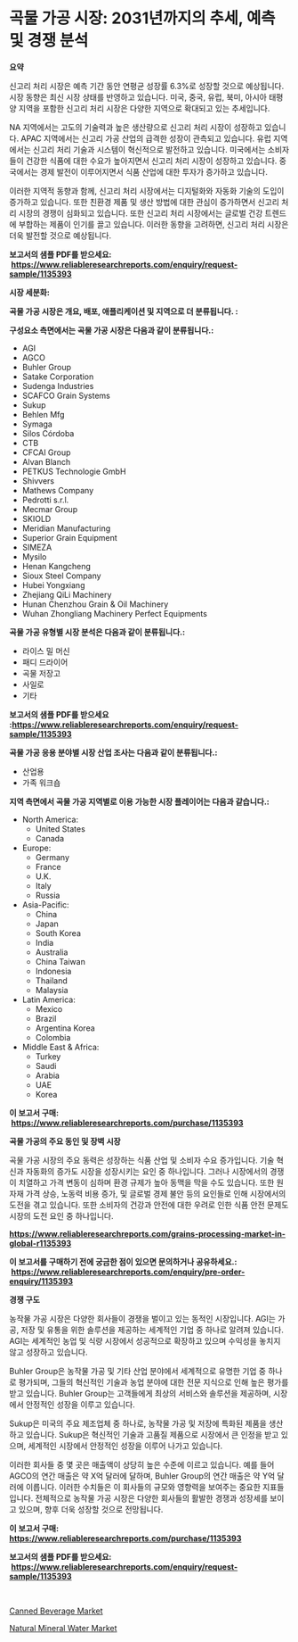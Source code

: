 <p><h1>곡물 가공 시장: 2031년까지의 추세, 예측 및 경쟁 분석</h1></p><p><strong>요약</strong></p>
<p><p>신고리 처리 시장은 예측 기간 동안 연평균 성장률 6.3%로 성장할 것으로 예상됩니다. 시장 동향은 최신 시장 상태를 반영하고 있습니다. 미국, 중국, 유럽, 북미, 아시아 태평양 지역을 포함한 신고리 처리 시장은 다양한 지역으로 확대되고 있는 추세입니다.</p><p>NA 지역에서는 고도의 기술력과 높은 생산량으로 신고리 처리 시장이 성장하고 있습니다. APAC 지역에서는 신고리 가공 산업의 급격한 성장이 관측되고 있습니다. 유럽 지역에서는 신고리 처리 기술과 시스템이 혁신적으로 발전하고 있습니다. 미국에서는 소비자들이 건강한 식품에 대한 수요가 높아지면서 신고리 처리 시장이 성장하고 있습니다. 중국에서는 경제 발전이 이루어지면서 식품 산업에 대한 투자가 증가하고 있습니다.</p><p>이러한 지역적 동향과 함께, 신고리 처리 시장에서는 디지털화와 자동화 기술의 도입이 증가하고 있습니다. 또한 친환경 제품 및 생산 방법에 대한 관심이 증가하면서 신고리 처리 시장의 경쟁이 심화되고 있습니다. 또한 신고리 처리 시장에서는 글로벌 건강 트렌드에 부합하는 제품이 인기를 끌고 있습니다. 이러한 동향을 고려하면, 신고리 처리 시장은 더욱 발전할 것으로 예상됩니다.</p></p>
<p><strong>보고서의 샘플 PDF를 받으세요: &nbsp;<a href="https://www.reliableresearchreports.com/enquiry/request-sample/1135393">https://www.reliableresearchreports.com/enquiry/request-sample/1135393</a></strong></p>
<p><strong>시장 세분화:</strong></p>
<p><strong> 곡물 가공 시장은 개요, 배포, 애플리케이션 및 지역으로 더 분류됩니다. :</strong></p>
<p><strong>구성요소 측면에서는 곡물 가공 시장은 다음과 같이 분류됩니다.:</strong></p>
<p><ul><li>AGI</li><li>AGCO</li><li>Buhler Group</li><li>Satake Corporation</li><li>Sudenga Industries</li><li>SCAFCO Grain Systems</li><li>Sukup</li><li>Behlen Mfg</li><li>Symaga</li><li>Silos Córdoba</li><li>CTB</li><li>CFCAI Group</li><li>Alvan Blanch</li><li>PETKUS Technologie GmbH</li><li>Shivvers</li><li>Mathews Company</li><li>Pedrotti s.r.l.</li><li>Mecmar Group</li><li>SKIOLD</li><li>Meridian Manufacturing</li><li>Superior Grain Equipment</li><li>SIMEZA</li><li>Mysilo</li><li>Henan Kangcheng</li><li>Sioux Steel Company</li><li>Hubei Yongxiang</li><li>Zhejiang QiLi Machinery</li><li>Hunan Chenzhou Grain & Oil Machinery</li><li>Wuhan Zhongliang Machinery
    Perfect Equipments</li></ul></p>
<p><strong> 곡물 가공 유형별 시장 분석은 다음과 같이 분류됩니다.:</strong></p>
<p><ul><li>라이스 밀 머신</li><li>패디 드라이어</li><li>곡물 저장고</li><li>사일로</li><li>기타</li></ul></p>
<p><strong>보고서의 샘플 PDF를 받으세요 :<a href="https://www.reliableresearchreports.com/enquiry/request-sample/1135393">https://www.reliableresearchreports.com/enquiry/request-sample/1135393</a></strong></p>
<p><strong> 곡물 가공 응용 분야별 시장 산업 조사는 다음과 같이 분류됩니다.:</strong></p>
<p><ul><li>산업용</li><li>가족 워크숍</li></ul></p>
<p><strong>지역 측면에서 곡물 가공 지역별로 이용 가능한 시장 플레이어는 다음과 같습니다.:</strong></p>
<p><ul>
    <li>
        North America:
        <ul>
            <li>United States</li>
            <li>Canada</li>
        </ul>
    </li>
    <li>
        Europe:
        <ul>
            <li>Germany</li>
            <li>France</li>
            <li>U.K.</li>
            <li>Italy</li>
            <li>Russia</li>
        </ul>
    </li>
    <li>
        Asia-Pacific:
        <ul>
            <li>China</li>
            <li>Japan</li>
            <li>South Korea</li>
            <li>India</li>
            <li>Australia</li>
            <li>China Taiwan</li>
            <li>Indonesia</li>
            <li>Thailand</li>
            <li>Malaysia</li>
        </ul>
    </li>
    <li>
        Latin America:
        <ul>
            <li>Mexico</li>
            <li>Brazil</li>
            <li>Argentina Korea</li>
            <li>Colombia</li>
        </ul>
    </li>
    <li>
        Middle East & Africa:
        <ul>
            <li>Turkey</li>
            <li>Saudi</li>
            <li>Arabia</li>
            <li>UAE</li>
            <li>Korea</li>
        </ul>
    </li>
    </ul></p>
<p><strong>이 보고서 구매: &nbsp;<a href="https://www.reliableresearchreports.com/purchase/1135393">https://www.reliableresearchreports.com/purchase/1135393</a></strong></p>
<p><strong>곡물 가공의 주요 동인 및 장벽 시장</strong></p>
<p><p>곡물 가공 시장의 주요 동력은 성장하는 식품 산업 및 소비자 수요 증가입니다. 기술 혁신과 자동화의 증가도 시장을 성장시키는 요인 중 하나입니다. 그러나 시장에서의 경쟁이 치열하고 가격 변동이 심하며 환경 규제가 높아 동맥을 막을 수도 있습니다. 또한 원자재 가격 상승, 노동력 비용 증가, 및 글로벌 경제 불안 등의 요인들로 인해 시장에서의 도전을 겪고 있습니다. 또한 소비자의 건강과 안전에 대한 우려로 인한 식품 안전 문제도 시장의 도전 요인 중 하나입니다.</p></p>
<p><strong><a href="https://www.reliableresearchreports.com/grains-processing-market-in-global-r1135393">https://www.reliableresearchreports.com/grains-processing-market-in-global-r1135393</a></strong></p>
<p><strong>이 보고서를 구매하기 전에 궁금한 점이 있으면 문의하거나 공유하세요.: &nbsp;<a href="https://www.reliableresearchreports.com/enquiry/pre-order-enquiry/1135393">https://www.reliableresearchreports.com/enquiry/pre-order-enquiry/1135393</a></strong></p>
<p><strong>경쟁 구도</strong></p>
<p><p>농작물 가공 시장은 다양한 회사들이 경쟁을 벌이고 있는 동적인 시장입니다. AGI는 가공, 저장 및 유통을 위한 솔루션을 제공하는 세계적인 기업 중 하나로 알려져 있습니다. AGI는 세계적인 농업 및 식량 시장에서 성공적으로 확장하고 있으며 수익성을 놓치지 않고 성장하고 있습니다.</p><p>Buhler Group은 농작물 가공 및 기타 산업 분야에서 세계적으로 유명한 기업 중 하나로 평가되며, 그들의 혁신적인 기술과 농업 분야에 대한 전문 지식으로 인해 높은 평가를 받고 있습니다. Buhler Group는 고객들에게 최상의 서비스와 솔루션을 제공하며, 시장에서 안정적인 성장을 이루고 있습니다.</p><p>Sukup은 미국의 주요 제조업체 중 하나로, 농작물 가공 및 저장에 특화된 제품을 생산하고 있습니다. Sukup은 혁신적인 기술과 고품질 제품으로 시장에서 큰 인정을 받고 있으며, 세계적인 시장에서 안정적인 성장을 이루어 나가고 있습니다.</p><p>이러한 회사들 중 몇 곳은 매출액이 상당히 높은 수준에 이르고 있습니다. 예를 들어 AGCO의 연간 매출은 약 X억 달러에 달하며, Buhler Group의 연간 매출은 약 Y억 달러에 이릅니다. 이러한 수치들은 이 회사들의 규모와 영향력을 보여주는 중요한 지표들입니다. 전체적으로 농작물 가공 시장은 다양한 회사들의 활발한 경쟁과 성장세를 보이고 있으며, 향후 더욱 성장할 것으로 전망됩니다.</p></p>
<p><strong>이 보고서 구매: &nbsp; <a href="https://www.reliableresearchreports.com/purchase/1135393">https://www.reliableresearchreports.com/purchase/1135393</a></strong></p>
<p><strong>보고서의 샘플 PDF를 받으세요: &nbsp;<a href="https://www.reliableresearchreports.com/enquiry/request-sample/1135393">https://www.reliableresearchreports.com/enquiry/request-sample/1135393</a></strong><strong></strong></p>
<p>&nbsp;</p>
<p><p><a href="https://butternut-bug-553.notion.site/Canned-Beverage-Market-Comprehensive-Assessment-by-Type-Application-and-Geography-45cbe9a6352d466897c2da737ea388a5">Canned Beverage Market</a></p><p><a href="https://invited-way-688.notion.site/Natural-Mineral-Water-Market-Trends-Forecast-and-Competitive-Analysis-to-2031-9c9ea7d085c547ee9c55d48b53b2a0b9">Natural Mineral Water Market</a></p></p>